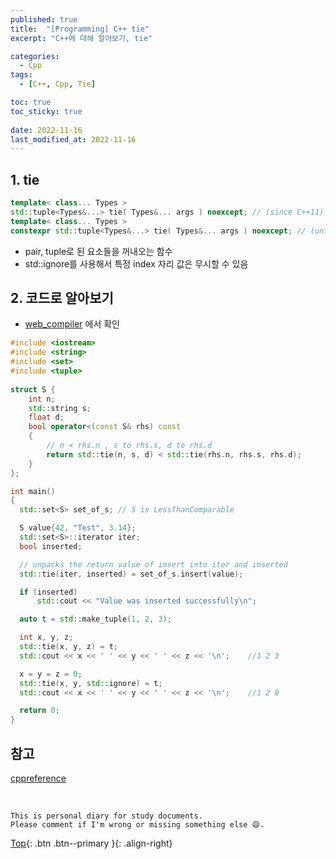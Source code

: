 ```yaml
---
published: true
title:  "[Programming] C++ tie"
excerpt: "C++에 대해 알아보기, tie"

categories:
  - Cpp
tags:
  - [C++, Cpp, Tie]

toc: true
toc_sticky: true
 
date: 2022-11-16
last_modified_at: 2022-11-16
---
```


## 1. tie
```cpp
template< class... Types >
std::tuple<Types&...> tie( Types&... args ) noexcept; // (since C++11)
template< class... Types >
constexpr std::tuple<Types&...> tie( Types&... args ) noexcept; // (until C++14)
```
- pair, tuple로 된 요소들을 꺼내오는 함수
- std::ignore를 사용해서 특정 index 자리 값은 무시할 수 있음

## 2. 코드로 알아보기
- [web_compiler](https://godbolt.org/) 에서 확인

```cpp
#include <iostream>
#include <string>
#include <set>
#include <tuple>
 
struct S {
    int n;
    std::string s;
    float d;
    bool operator<(const S& rhs) const
    {
        // n < rhs.n , s to rhs.s, d to rhs.d
        return std::tie(n, s, d) < std::tie(rhs.n, rhs.s, rhs.d);
    }
};

int main()
{
  std::set<S> set_of_s; // S is LessThanComparable

  S value{42, "Test", 3.14};
  std::set<S>::iterator iter;
  bool inserted;

  // unpacks the return value of insert into iter and inserted
  std::tie(iter, inserted) = set_of_s.insert(value);

  if (inserted)
      std::cout << "Value was inserted successfully\n";

  auto t = std::make_tuple(1, 2, 3);

  int x, y, z;
  std::tie(x, y, z) = t;
  std::cout << x << ' ' << y << ' ' << z << '\n';    //1 2 3

  x = y = z = 0;
  std::tie(x, y, std::ignore) = t;
  std::cout << x << ' ' << y << ' ' << z << '\n';    //1 2 0

  return 0;
}
```

## 참고
[cppreference](https://en.cppreference.com/w/cpp/utility/tuple/tie)

<br>

    This is personal diary for study documents.
    Please comment if I'm wrong or missing something else 😄. 

[Top](#){: .btn .btn--primary }{: .align-right}